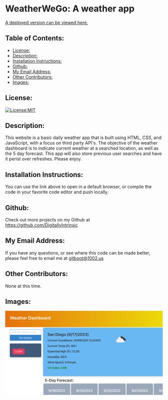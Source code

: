 # WeatherWeGo: A weather app

  [A deployed version can be viewed here.](https://digitallyintrinsic.github.io/weatherwego/)


## Table of Contents: 
  - [License:](#license)
  - [Description:](#description)
  - [Installation Instructions:](#installation-instructions)
  - [Github:](#github)
  - [My Email Address:](#my-email-address)
  - [Other Contributors:](#other-contributors)
  - [Images:](#images)

## License:
[![License:MIT](https://img.shields.io/badge/License-MIT-yellow.svg)](https://opensource.org/licenses/MIT)

## Description:
This website is a basic daily weather app that is built using HTML, CSS, and JavaScript, with a focus on third party API's. The objective of the weather dashboard is to indicate current weather at a searched location, as well as the 5 day forecast. This app will also  store previous user searches and have it perist over refreshes. Please enjoy.

## Installation Instructions: 
You can use the link above to open in a default browser, or compile the code in your favorite code editor and push locally.

## Github: 
Check out more projects on my Github at https://github.com/DigitallyIntrinsic

## My Email Address:
If you have any questions, or see where this code can be made better, please feel free to email me at gitboot@1002.us

## Other Contributors:
None at this time.

## Images:

![Project Screenshot](./assets/images/weather-screenshot.png)
